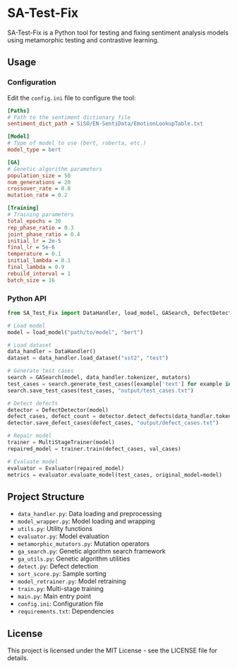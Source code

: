 # SA-Test-Fix

SA-Test-Fix is a Python tool for testing and fixing sentiment analysis models using metamorphic testing and contrastive learning.

## Usage

### Configuration

Edit the `config.ini` file to configure the tool:

```ini
[Paths]
# Path to the sentiment dictionary file
sentiment_dict_path = SiSO/EN-SentiData/EmotionLookupTable.txt

[Model]
# Type of model to use (bert, roberta, etc.)
model_type = bert

[GA]
# Genetic algorithm parameters
population_size = 50
num_generations = 20
crossover_rate = 0.8
mutation_rate = 0.2

[Training]
# Training parameters
total_epochs = 30
rep_phase_ratio = 0.3
joint_phase_ratio = 0.4
initial_lr = 2e-5
final_lr = 5e-6
temperature = 0.1
initial_lambda = 0.1
final_lambda = 0.9
rebuild_interval = 1
batch_size = 16
```

### Python API

```python
from SA_Test_Fix import DataHandler, load_model, GASearch, DefectDetector, MultiStageTrainer, Evaluator

# Load model
model = load_model("path/to/model", "bert")

# Load dataset
data_handler = DataHandler()
dataset = data_handler.load_dataset("sst2", "test")

# Generate test cases
search = GASearch(model, data_handler.tokenizer, mutators)
test_cases = search.generate_test_cases([example['text'] for example in dataset])
search.save_test_cases(test_cases, "output/test_cases.txt")

# Detect defects
detector = DefectDetector(model)
defect_cases, defect_count = detector.detect_defects(data_handler.tokenize_test_cases(test_cases))
detector.save_defect_cases(defect_cases, "output/defect_cases.txt")

# Repair model
trainer = MultiStageTrainer(model)
repaired_model = trainer.train(defect_cases, val_cases)

# Evaluate model
evaluator = Evaluator(repaired_model)
metrics = evaluator.evaluate_model(test_cases, original_model=model)
```

## Project Structure

- `data_handler.py`: Data loading and preprocessing
- `model_wrapper.py`: Model loading and wrapping
- `utils.py`: Utility functions
- `evaluator.py`: Model evaluation
- `metamorphic_mutators.py`: Mutation operators
- `ga_search.py`: Genetic algorithm search framework
- `ga_utils.py`: Genetic algorithm utilities
- `detect.py`: Defect detection
- `sort_score.py`: Sample sorting
- `model_retrainer.py`: Model retraining
- `train.py`: Multi-stage training
- `main.py`: Main entry point
- `config.ini`: Configuration file
- `requirements.txt`: Dependencies

## License

This project is licensed under the MIT License - see the LICENSE file for details.
